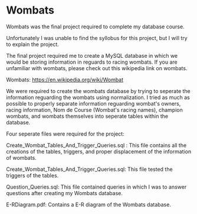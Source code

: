 # Wombats

Wombats was the final project required to complete my database course.

Unfortunately I was unable to find the syllobus for this project, but I will try to explain the project.

The final project required me to create a MySQL database in which we would be storing information in reguards to racing wombats.
If you are unfamiliar with wombats, please check out this wikipedia link on wombats.

Wombats: https://en.wikipedia.org/wiki/Wombat

We were required to create the wombats database by trying to seperate the information reguarding the wombats using normalization.
I tried as much as possible to properly separate information reguarding wombat's owners, racing information, Nom de Course (Wombat's racing names), champion wombats, and wombats themselves into seperate tables within the database.

Four seperate files were required for the project:

Create_Wombat_Tables_And_Trigger_Queries.sql : This file contains all the creations of the tables, triggers, and proper displacement of the information of wombats.

Create_Wombat_Tables_And_Trigger_Queries.sql: This file tested the triggers of the tables.

Question_Queries.sql: This file contained queries in which I was to answer questions after creating my Wombats database.

E-RDiagram.pdf: Contains a E-R diagram of the Wombats database.
